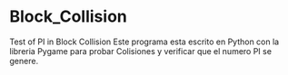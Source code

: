 # Block_Collision
Test of PI in Block Collision
Este programa esta escrito en Python con la libreria Pygame para probar Colisiones y verificar que el numero PI se genere.
